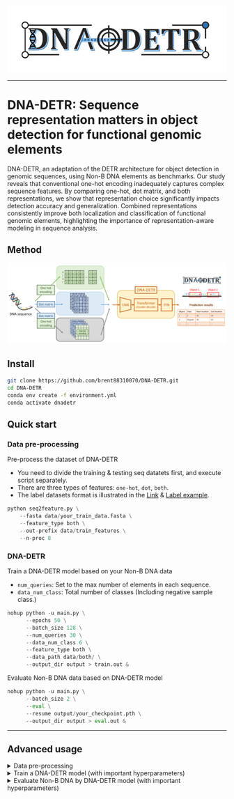 
 <img src="Logo.gif" style="align:center" />


---------------------------------------
# DNA-DETR: Sequence representation matters in object detection for functional genomic elements

DNA-DETR, an adaptation of the DETR architecture for object detection in genomic sequences, using Non-B DNA elements as benchmarks. Our study reveals that conventional one-hot encoding inadequately captures complex sequence features. By comparing one-hot, dot matrix, and both representations, we show that representation choice significantly impacts detection accuracy and generalization. Combined representations consistently improve both localization and classification of functional genomic elements, highlighting the importance of representation-aware modeling in sequence analysis.

## Method
 <img src="fig_method.png" style="align:center" />

## Install

```sh
git clone https://github.com/brent88310070/DNA-DETR.git
cd DNA-DETR
conda env create -f environment.yml
conda activate dnadetr
```


## Quick start

### Data pre-processing
Pre-process the dataset of DNA-DETR 
* You need to divide the training & testing seq datatets first, and execute script separately.
* There are three types of features: `one-hot`, `dot`, `both`.
* The label datasets format is illustrated in the [Link](./label_format.md) & [Label example](./label_example.json).
```Python
python seq2feature.py \
    --fasta data/your_train_data.fasta \
    --feature_type both \
    --out-prefix data/train_features \
    --n-proc 8
```

### DNA-DETR
Train a DNA-DETR model based on your Non-B DNA data
* `num_queries`: Set to the max number of elements in each sequence.
* `data_num_class`:  Total number of classes (Including negative sample class.)
```Python
nohup python -u main.py \
      --epochs 50 \
      --batch_size 128 \
      --num_queries 30 \
      --data_num_class 6 \
      --feature_type both \
      --data_path data/both/ \
      --output_dir output > train.out &
```

Evaluate Non-B DNA data based on DNA-DETR model
```Python
nohup python -u main.py \
      --batch_size 2 \
      --eval \
      --resume output/your_checkpoint.pth \
      --output_dir output > eval.out &
```

---
## Advanced usage
<details> <summary>Data pre-processing</summary>
  <pre><code>usage: seq2feature [-h] --fasta FASTA [--kmer KMER]
                    [--base-height BASE_HEIGHT]
                    [--feature {dot,one-hot,both}]
                    [--out-prefix OUT_PREFIX]
                    [--n-proc N_PROC, --max-workers N_PROC]

  </n>
optional arguments:
  -h, --help            show this help message and exit
  --fasta FASTA         Input FASTA file (required)
  --kmer KMER           Consecutive match length (k-mer length) [default: 3]
  --base-height BASE_HEIGHT
                        Rows per nucleotide in one-hot encoding [default: 1]
  --feature {dot,one-hot,both}
                        Which feature(s) to compute [default: both]
  --out-prefix OUT_PREFIX
                        Output prefix (no extension) [default: features]
  --n-proc N_PROC, --max-workers N_PROC
                        Number of CPUs / process workers [default: CPU_count]</code></pre>
</details>

<details> <summary>Train a DNA-DETR model (with important hyperparameters)</summary>
  <pre><code>usage: main.py [-h] [--lr LR] [--lr_backbone LR_BACKBONE]
               [--batch_size BATCH_SIZE] [--weight_decay WEIGHT_DECAY]
               [--epochs EPOCHS] [--lr_drop LR_DROP]
               [--clip_max_norm CLIP_MAX_NORM]
               [--backbone BACKBONE] [--dilation]
               [--position_embedding {sine,learned}]
               [--enc_layers ENC_LAYERS] [--dec_layers DEC_LAYERS]
               [--dim_feedforward DIM_FEEDFORWARD] [--hidden_dim HIDDEN_DIM]
               [--dropout DROPOUT] [--nheads NHEADS]
               [--num_queries NUM_QUERIES] [--pre_norm]
               [--no_aux_loss] [--set_cost_class SET_COST_CLASS]
               [--set_cost_diou SET_COST_DIOU]
               [--mask_loss_coef MASK_LOSS_COEF] [--dice_loss_coef DICE_LOSS_COEF]
               [--diou_loss_coef DIOU_LOSS_COEF] [--eos_coef EOS_COEF]
               [--feature_type FEATURE_TYPE] [--dataset_file DATASET_FILE]
               [--data_num_class DATA_NUM_CLASS] [--data_path DATA_PATH]
               [--output_dir OUTPUT_DIR] [--device DEVICE] [--seed SEED]
               [--resume RESUME] [--num_workers NUM_WORKERS] [--world_size WORLD_SIZE]

optional arguments:
  -h, --help            Show this help message and exit

training parameters:
  --lr LR               Learning rate [default: 1e-4]
  --lr_backbone LR_BACKBONE
                        Backbone learning rate [default: 1e-5]
  --batch_size BATCH_SIZE
                        Batch size [default: 128]
  --weight_decay WEIGHT_DECAY
                        Weight decay [default: 1e-4]
  --epochs EPOCHS       Total number of training epochs [default: 50]
  --lr_drop LR_DROP     Epoch to drop learning rate [default: 200]
  --clip_max_norm CLIP_MAX_NORM
                        Gradient clipping max norm [default: 0.1]

model parameters:
  --backbone BACKBONE   Backbone architecture [default: resnet50]
  --dilation            Use dilated convolutions (DC5 mode)
  --position_embedding {sine,learned}
                        Type of positional embedding [default: sine]

transformer parameters:
  --enc_layers ENC_LAYERS
                        Number of encoder layers [default: 6]
  --dec_layers DEC_LAYERS
                        Number of decoder layers [default: 6]
  --dim_feedforward DIM_FEEDFORWARD
                        FFN hidden dimension [default: 2048]
  --hidden_dim HIDDEN_DIM
                        Transformer embedding dimension [default: 256]
  --dropout DROPOUT     Dropout rate [default: 0.1]
  --nheads NHEADS       Number of attention heads [default: 8]
  --num_queries NUM_QUERIES
                        Number of query slots [default: 30]
  --pre_norm            Enable pre-norm transformer

loss parameters:
  --no_aux_loss         Disable auxiliary losses
  --set_cost_class SET_COST_CLASS
                        Classification cost in Hungarian matching [default: 1]
  --set_cost_diou SET_COST_DIOU
                        DIoU box cost in Hungarian matching [default: 2]
  --mask_loss_coef MASK_LOSS_COEF
                        Mask loss coefficient [default: 1]
  --dice_loss_coef DICE_LOSS_COEF
                        DICE loss coefficient [default: 1]
  --diou_loss_coef DIOU_LOSS_COEF
                        DIoU loss coefficient [default: 2]
  --eos_coef EOS_COEF   No-object class weight [default: 0.05]

dataset parameters:
  --feature_type FEATURE_TYPE
                        Feature type: one-hot | dot | both [default: both]
  --dataset_file DATASET_FILE
                        Dataset name key [default: nonb]
  --data_num_class DATA_NUM_CLASS
                        Number of classes (max_obj_id + 1) [default: 6]
  --data_path DATA_PATH
                        Dataset path [default: ./data/both/]

runtime and I/O:
  --output_dir OUTPUT_DIR
                        Output directory [default: ./output]
  --device DEVICE       Device for training/testing [default: cuda]
  --seed SEED           Random seed [default: 0]
  --resume RESUME       Resume from checkpoint path
  --start_epoch START_EPOCH
                        Starting epoch [default: 0]</code></pre>

Loss write to TensorBoard for visualization:
<pre><code>tensorboard --logdir ./runs --port 8000</code></pre>
</details>

<details> <summary>Evaluate Non-B DNA by DNA-DETR model (with important hyperparameters)</summary>
  <pre><code>usage: main.py [-h]
               [--feature_type FEATURE_TYPE]
               [--dataset_file DATASET_FILE]
               [--data_num_class DATA_NUM_CLASS]
               [--data_path DATA_PATH] [--remove_difficult]
               [--output_dir OUTPUT_DIR] [--device DEVICE] [--seed SEED]
               [--resume RESUME] [--start_epoch START_EPOCH] [--eval]
               [--num_workers NUM_WORKERS]

optional arguments:
  -h, --help            Show this help message and exit

dataset parameters:
  --feature_type FEATURE_TYPE
                        Feature type: one-hot | dot | both [default: both]
  --dataset_file DATASET_FILE
                        Dataset name key [default: nonb]
  --data_num_class DATA_NUM_CLASS
                        Number of classes (max_obj_id + 1) [default: 6]
  --data_path DATA_PATH
                        Dataset path [default: ./data/both/]

runtime and I/O:
  --output_dir OUTPUT_DIR
                        Output directory [default: ./output]
  --device DEVICE       Device for training/testing [default: cuda]
  --seed SEED           Random seed [default: 0]
  --resume RESUME       Resume from checkpoint path
  --eval                Run evaluation only
  --num_workers NUM_WORKERS
                        Number of dataloader workers [default: 2]</code></pre>
</details>
